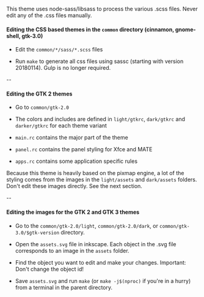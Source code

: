 This theme uses node-sass/libsass to process the various .scss files. Never edit any of the .css files manually.

#### Editing the CSS based themes in the `common` directory (cinnamon, gnome-shell, gtk-3.0)

* Edit the `common/*/sass/*.scss` files

* Run `make` to generate all css files using sassc (starting with version 20180114). Gulp is no longer required.

--

#### Editing the GTK 2 themes

* Go to `common/gtk-2.0`

* The colors and includes are defined in `light/gtkrc`, `dark/gtkrc` and `darker/gtkrc` for each theme variant

* `main.rc` contains the major part of the theme

* `panel.rc` contains the panel styling for Xfce and MATE

* `apps.rc` contains some application specific rules

Because this theme is heavily based on the pixmap engine, a lot of the styling comes from the images in the `light/assets` and `dark/assets` folders. Don't edit these images directly. See the next section.

--

#### Editing the images for the GTK 2 and GTK 3 themes

* Go to the `common/gtk-2.0/light`, `common/gtk-2.0/dark`, or `common/gtk-3.0/$gtk-version` directory.

* Open the `assets.svg` file in inkscape. Each object in the .svg file corresponds to an image in the `assets` folder.

* Find the object you want to edit and make your changes. Important: Don't change the object id!

* Save `assets.svg` and run `make` (or `make -j$(nproc)` if you're in a hurry) from a terminal in the parent directory.
